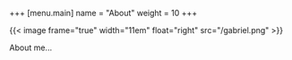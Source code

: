 +++
[menu.main]
  name = "About"
  weight = 10
+++

{{< image frame="true" width="11em" float="right" src="/gabriel.png" >}}

About me...

